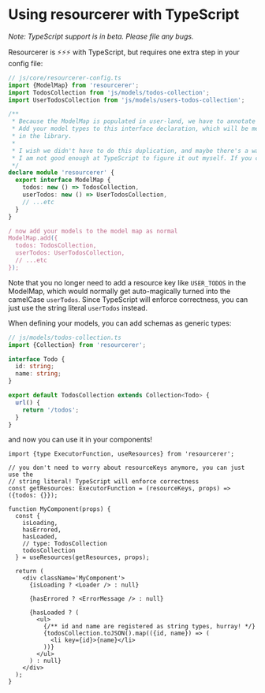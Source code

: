 # Using resourcerer with TypeScript

_Note: TypeScript support is in beta. Please file any bugs._

Resourcerer is ⚡⚡⚡ with TypeScript, but requires one extra step in your config file:

```ts
// js/core/resourcerer-config.ts
import {ModelMap} from 'resourcerer';
import TodosCollection from 'js/models/todos-collection';
import UserTodosCollection from 'js/models/users-todos-collection';

/**
 * Because the ModelMap is populated in user-land, we have to annotate its types here, as well.
 * Add your model types to this interface declaration, which will be merged with the interface
 * in the library.
 *
 * I wish we didn't have to do this duplication, and maybe there's a way to do it without, but
 * I am not good enough at TypeScript to figure it out myself. If you can, please submit a PR!
 */
declare module 'resourcerer' {
  export interface ModelMap {
    todos: new () => TodosCollection,
    userTodos: new () => UserTodosCollection,
    // ...etc
  }
}

/ now add your models to the model map as normal
ModelMap.add({
  todos: TodosCollection,
  userTodos: UserTodosCollection,
  // ...etc
});
```

Note that you no longer need to add a resource key like `USER_TODOS` in the ModelMap, which would normally get
auto-magically turned into the camelCase `userTodos`. Since TypeScript will enforce correctness, you can just
use the string literal `userTodos` instead.

When defining your models, you can add schemas as generic types:

```ts
// js/models/todos-collection.ts
import {Collection} from 'resourcerer';

interface Todo {
  id: string;
  name: string;
}

export default TodosCollection extends Collection<Todo> {
  url() {
    return '/todos';
  }
}
```

and now you can use it in your components!

```tsx
import {type ExecutorFunction, useResources} from 'resourcerer';

// you don't need to worry about resourceKeys anymore, you can just use the
// string literal! TypeScript will enforce correctness
const getResources: ExecutorFunction = (resourceKeys, props) => ({todos: {}});

function MyComponent(props) {
  const {
    isLoading,
    hasErrored,
    hasLoaded,
    // type: TodosCollection
    todosCollection
  } = useResources(getResources, props);

  return (
    <div className='MyComponent'>
      {isLoading ? <Loader /> : null}

      {hasErrored ? <ErrorMessage /> : null}

      {hasLoaded ? (
        <ul>
          {/** id and name are registered as string types, hurray! */}
          {todosCollection.toJSON().map(({id, name}) => (
            <li key={id}>{name}</li>
          ))}
        </ul>
      ) : null}
    </div>
  );
}
```
